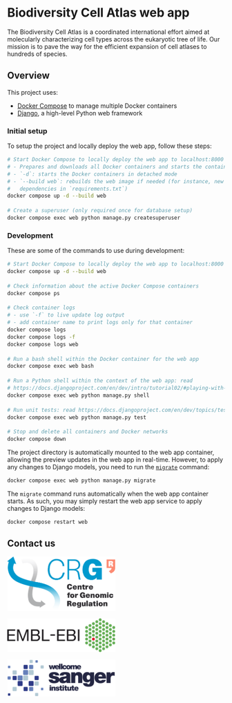 # Biodiversity Cell Atlas web app

The Biodiversity Cell Atlas is a coordinated international effort aimed at molecularly characterizing cell types across the eukaryotic tree of life. Our mission is to pave the way for the efficient expansion of cell atlases to hundreds of species.

## Overview

This project uses:

* [Docker Compose][compose] to manage multiple Docker containers
* [Django][django], a high-level Python web framework

### Initial setup

To setup the project and locally deploy the web app, follow these steps:

```bash
# Start Docker Compose to locally deploy the web app to localhost:8000
# - Prepares and downloads all Docker containers and starts the containers
# - `-d`: starts the Docker containers in detached mode
# - `--build web`: rebuilds the web image if needed (for instance, new Python
#   dependencies in `requirements.txt`)
docker compose up -d --build web

# Create a superuser (only required once for database setup)
docker compose exec web python manage.py createsuperuser
```

### Development

These are some of the commands to use during development:

```bash
# Start Docker Compose to locally deploy the web app to localhost:8000
docker compose up -d --build web

# Check information about the active Docker Compose containers
docker compose ps

# Check container logs
# - use `-f` to live update log output
# - add container name to print logs only for that container
docker compose logs
docker compose logs -f
docker compose logs web

# Run a bash shell within the Docker container for the web app
docker compose exec web bash

# Run a Python shell within the context of the web app: read
# https://docs.djangoproject.com/en/dev/intro/tutorial02/#playing-with-the-api
docker compose exec web python manage.py shell

# Run unit tests: read https://docs.djangoproject.com/en/dev/topics/testing/
docker compose exec web python manage.py test

# Stop and delete all containers and Docker networks
docker compose down
```

The project directory is automatically mounted to the web app container,
allowing the preview updates in the web app in real-time. However, to apply any
changes to Django models, you need to run the [`migrate`][migrate] command:

```bash
docker compose exec web python manage.py migrate
```

The `migrate` command runs automatically when the web app container starts. As
such, you may simply restart the web app service to apply changes to Django
models:

```bash
docker compose restart web
```

## Contact us

[<img src="app/static/app/images/logos/CRG/LOGOs-CRG-ENG_2014_transparent_back.png" width="250" target="_blank" alt="Centre for Genomic Regulation (CRG)"/>][CRG]

[<img src="app/static/app/images/logos/EMBL-EBI/EMBL-EBI_Logo_black_big.png" width="250" target="_blank" alt="European Bioinformatics Institute (EMBL-EBI)"/>][EBI]

[<img src="app/static/app/images/logos/Sanger/Wellcome_Sanger_Institute_Logo_Landscape_Digital_RGB_Full_Colour.png" width="250" target="_blank" alt="Wellcome Sanger Institute (Sanger)"/>][Sanger]

[compose]: docs.docker.com/compose
[django]: djangoproject.com
[migrate]: docs.djangoproject.com/en/dev/topics/migrations/
[CRG]: crg.eu
[EBI]: ebi.ac.uk/
[Sanger]: sanger.ac.uk/
